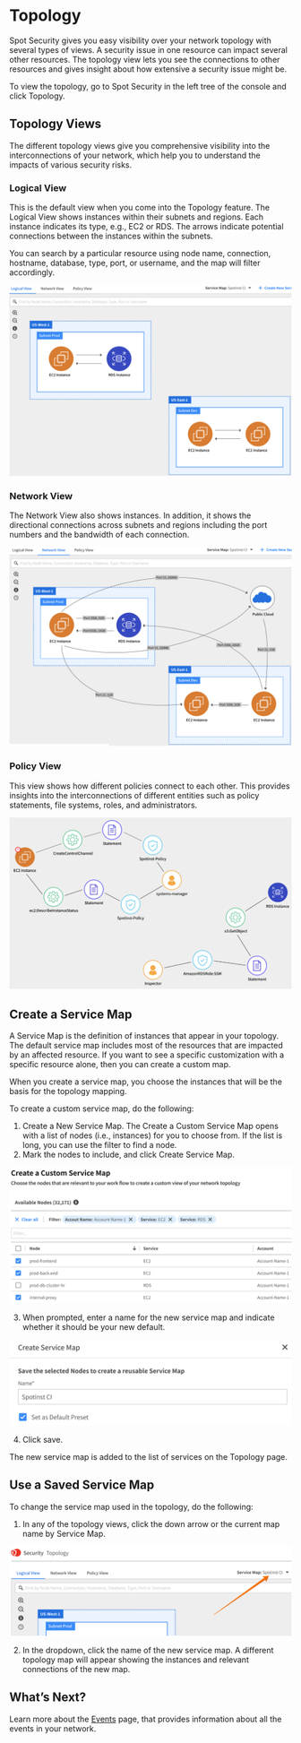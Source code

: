 <meta name="robots" content="noindex">

# Topology

Spot Security gives you easy visibility over your network topology with several types of views. A security issue in one resource can impact several other resources. The topology view lets you see the connections to other resources and gives insight about how extensive a security issue might be.

To view the topology, go to Spot Security in the left tree of the console and click Topology.

## Topology Views

The different topology views give you comprehensive visibility into the interconnections of your network, which help you to understand the impacts of various security risks.

### Logical View

This is the default view when you come into the Topology feature. The Logical View shows instances within their subnets and regions. Each instance indicates its type, e.g., EC2 or RDS. The arrows indicate potential connections between the instances within the subnets.

You can search by a particular resource using node name, connection, hostname, database, type, port, or username, and the map will filter accordingly.

<img src="/spot-security/_media/features-topology-01.png" />

### Network View

The Network View also shows instances. In addition, it shows the directional connections across subnets and regions including the port numbers and the bandwidth of each connection.

<img src="/spot-security/_media/features-topology-02.png" />

### Policy View

This view shows how different policies connect to each other. This provides insights into the interconnections of different entities such as policy statements, file systems, roles, and administrators.

<img src="/spot-security/_media/features-topology-03.png" />

## Create a Service Map

A Service Map is the definition of instances that appear in your topology. The default service map includes most of the resources that are impacted by an affected resource. If you want to see a specific customization with a specific resource alone, then you can create a custom map.

When you create a service map, you choose the instances that will be the basis for the topology mapping.

To create a custom service map, do the following:
1. Create a New Service Map. The Create a Custom Service Map opens with a list of nodes (i.e., instances) for you to choose from. If the list is long, you can use the filter to find a node.
2. Mark the nodes to include, and click Create Service Map.

<img src="/spot-security/_media/features-topology-04.png" />

3. When prompted, enter a name for the new service map and indicate whether it should be your new default.

<img src="/spot-security/_media/features-topology-05.png" />

4. Click save.

The new service map is added to the list of services on the Topology page.

## Use a Saved Service Map

To change the service map used in the topology, do the following:
1. In any of the topology views, click the down arrow or the current map name by Service Map.

<img src="/spot-security/_media/features-topology-06.png" />

2. In the dropdown, click the name of the new service map. A different topology map will appear showing the instances and relevant connections of the new map.

## What’s Next?

Learn more about the [Events](spot-security/features/events) page, that provides information about all the events in your network.
